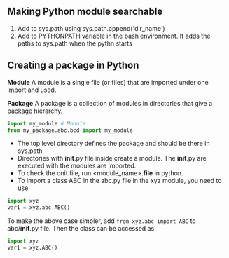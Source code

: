 ## Making Python module searchable

1. Add to sys.path using sys.path.append('dir_name')
1. Add to PYTHONPATH variable in the bash environment. It adds the paths to sys.path when the pythn starts

## Creating a package in Python

__Module__ A module is a single file (or files) that are imported under one import and used. 

__Package__ A package is a collection of modules in directories that give a package hierarchy.

```py
import my_module # Module
from my_package.abc.bcd import my_module
```

* The top level directory defines the package and should be there in sys.path
* Directories with __init__.py file inside create a module. The __init__.py are executed with the modules are imported. 
* To check the onit file, run <module_name>.__file__ in python. 
* To import a class ABC in the abc.py file in the xyz module, you need to use 
```py 
import xyz
var1 = xyz.abc.ABC()
```
To make the above case simpler, add ```from xyz.abc import ABC``` to abc/__init__.py file. Then the class can be accessed as 
```py 
import xyz
var1 = xyz.ABC()
```
